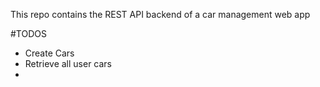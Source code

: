 This repo contains the REST API backend of a car management web app

#TODOS

- Create Cars
- Retrieve all user cars
- 